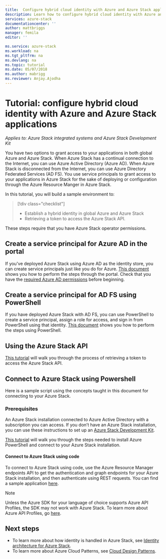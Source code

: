 ```yaml
---
title:  Configure hybrid cloud identity with Azure and Azure Stack applications | Microsoft Docs
description: Learn how to configure hybrid cloud identity with Azure and Azure Stack applications.
services: azure-stack
documentationcenter: ''
author: mattbriggs
manager: femila
editor: ''

ms.service: azure-stack
ms.workload: na
ms.tgt_pltfrm: na
ms.devlang: na
ms.topic: tutorial
ms.date: 05/07/2018
ms.author: mabrigg
ms.reviewer: Anjay.Ajodha
---
```


# Tutorial: configure hybrid cloud identity with Azure and Azure Stack applications

*Applies to: Azure Stack integrated systems and Azure Stack Development Kit*

You have two options to grant access to your applications in both global Azure and Azure Stack. When Azure Stack has a continual connection to the Internet, you can use Azure Active Directory (Azure AD). When Azure Stack is disconnected from the Internet, you can use Azure Directory Federated Services (AD FS). You use service principals to grant access to your applications in Azure Stack for the sake of deploying or configuration through the Azure Resource Manger in Azure Stack. 

In this tutorial, you will build a sample environment to:

> [!div class="checklist"]
> * Establish a hybrid identity in global Azure and Azure Stack
> * Retrieving a token to access the Azure Stack API.

These steps require that you have Azure Stack operator permissions.

## Create a service principal for Azure AD in the portal

If you've deployed Azure Stack using Azure AD as the identity store, you can create service principals just like you do for Azure. [This document](https://docs.microsoft.com/en-us/azure/azure-stack/user/azure-stack-create-service-principals#create-service-principal-for-azure-ad) shows you how to perform the steps through the portal. Check that you
have the [required Azure AD permissions](https://docs.microsoft.com/en-us/azure/azure-resource-manager/resource-group-create-service-principal-portal#required-permissions) before beginning.

## Create a service principal for AD FS using PowerShell

If you have deployed Azure Stack with AD FS, you can use PowerShell to create a service principal, assign a role for access, and sign in from PowerShell using that identity. [This
document](https://docs.microsoft.com/en-us/azure/azure-stack/user/azure-stack-create-service-principals#create-service-principal-for-ad-fs) shows you how to perform the steps using PowerShell.

## Using the Azure Stack API

[This tutorial](https://docs.microsoft.com/en-us/azure/azure-stack/user/azure-stack-rest-api-use) will walk you through the process of retrieving a token to access the Azure Stack API.

## Connect to Azure Stack using Powershell

Here is a sample script using the concepts taught in this document for connecting to your Azure Stack.

### Prerequisites

An Azure Stack installation connected to Azure Active Directory with a subscription you can access. If you don’t have an Azure Stack installation, you can use these instructions to set up an [Azure Stack Development Kit](https://docs.microsoft.com/en-us/azure/azure-stack/asdk/asdk-deploy).

[This tutorial](https://docs.microsoft.com/en-us/azure/azure-stack/azure-stack-powershell-configure-quickstart)
will walk you through the steps needed to install Azure PowerShell and connect to your Azure Stack installation.

#### Connect to Azure Stack using code

To connect to Azure Stack using code, use the Azure Resource Manager endpoints API to get the authentication and graph endpoints for your Azure Stack installation, and then authenticate using REST requests. You can find a sample application
[here](https://github.com/shriramnat/HybridARMApplication).

> [!note]  
Unless the Azure SDK for your language of choice supports Azure API Profiles, the SDK may not work with Azure Stack. To learn more about Azure API Profiles, go [here](https://docs.microsoft.com/da-dk/azure/azure-stack/user/azure-stack-version-profiles).

## Next steps

 - To learn more about how identity is handled in Azure Stack, see [Identity architecture for Azure Stack](https://docs.microsoft.com/azure/azure-stack/azure-stack-identity-architecture).  
 - To learn more about Azure Cloud Patterns, see [Cloud Design Patterns](https://docs.microsoft.com/azure/architecture/patterns).

